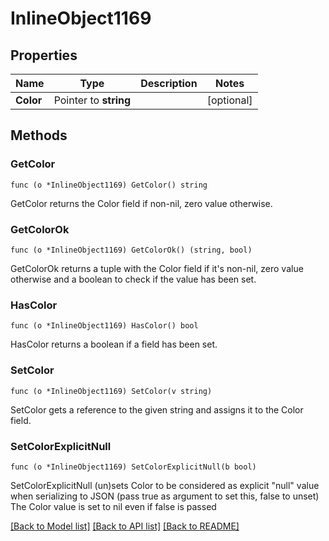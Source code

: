# InlineObject1169

## Properties

Name | Type | Description | Notes
------------ | ------------- | ------------- | -------------
**Color** | Pointer to **string** |  | [optional] 

## Methods

### GetColor

`func (o *InlineObject1169) GetColor() string`

GetColor returns the Color field if non-nil, zero value otherwise.

### GetColorOk

`func (o *InlineObject1169) GetColorOk() (string, bool)`

GetColorOk returns a tuple with the Color field if it's non-nil, zero value otherwise
and a boolean to check if the value has been set.

### HasColor

`func (o *InlineObject1169) HasColor() bool`

HasColor returns a boolean if a field has been set.

### SetColor

`func (o *InlineObject1169) SetColor(v string)`

SetColor gets a reference to the given string and assigns it to the Color field.

### SetColorExplicitNull

`func (o *InlineObject1169) SetColorExplicitNull(b bool)`

SetColorExplicitNull (un)sets Color to be considered as explicit "null" value
when serializing to JSON (pass true as argument to set this, false to unset)
The Color value is set to nil even if false is passed

[[Back to Model list]](../README.md#documentation-for-models) [[Back to API list]](../README.md#documentation-for-api-endpoints) [[Back to README]](../README.md)


